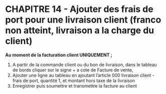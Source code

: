 # CHAPITRE 14 - Ajouter des frais de port pour une livraison client (franco non atteint, livraison a la charge du client)

**Au moment de la facturation client UNIQUEMENT ;**

1.	A partir de la commande client ou du bon de livraison, dans le tableau de bords cliquer sur le signe + a cote de Facture de vente, 
2.	Ajouter une ligne au tableau en ajoutant l’article 000 livraison client - frais de port, quantité 1, et montant hors taxe de la livraison
3.	Enregistrer puis soumettre et transmettre la facture au client
